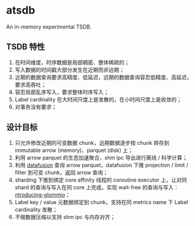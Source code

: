 # atsdb

An in-memory experimental TSDB.

## TSDB 特性
1. 在时间维度，时序数据是局部稠密、整体稀疏的；
2. 写入数据的时间戳大部分发生在近期而非远期；
3. 近期的数据查询要求高精度、低延迟，远期的数据查询容忍低精度、高延迟，要求高吞吐；
4. 容忍局部乱序写入，要求整体时序写入；
5. Label cardinality 在大时间尺度上是发散的，在小时间尺度上是收敛的；
6. 对事务没有要求；

## 设计目标
1. 只允许修改近期的可变数据 chunk，远期数据逐步按 chunk 转存到 immutable arrow (memory)、parquet (disk) 上；
2. 利用 arrow parquet 的生态加速聚合，shm ipc 导出进行离线 / 科学计算；
3. 利用 [datafusion](https://github.com/apache/arrow-datafusion) 查询 arrow parquet，datafusion 下推 projection / limit / filter 到可变 chunk，返回 arrow 查询；
4. sharding 下推到绑定 core affinity 线程的 coroutine executor 上，让对同 shard 的查询与写入在同 core 上完成，实现 wait-free 的查询与写入： [ntroducing-glommio](https://www.datadoghq.com/blog/engineering/i/)；
5. Label key / value 元数据绑定到 chunk，支持在同 metrics name 下 Label cardinality 发散；
6. 不做数据压缩以支持 shm ipc 与内存对齐；
